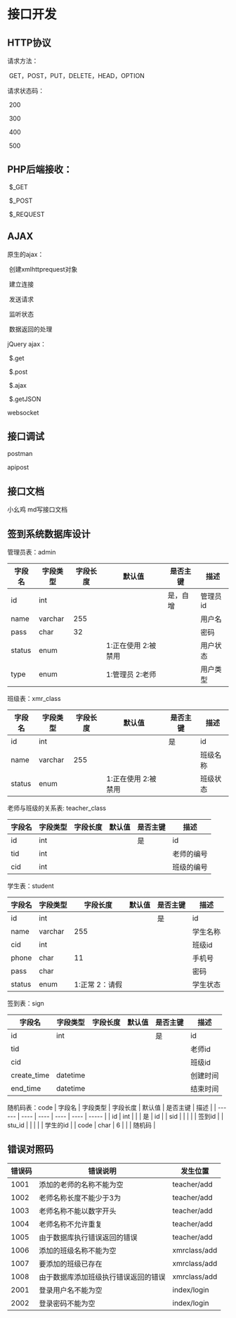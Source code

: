 # 接口开发

## HTTP协议

请求方法：

​	GET，POST，PUT，DELETE，HEAD，OPTION

请求状态码：

​	200 

​	300

​	400

​	500



## PHP后端接收：

​	$_GET

​	$_POST

​	$_REQUEST



## AJAX

原生的ajax：

​	创建xmlhttprequest对象

​	建立连接

​	发送请求

​	监听状态

​		数据返回的处理

jQuery ajax：

​	$.get

​	$.post

​	$.ajax

​	$.getJSON

websocket



## 接口调试

postman

apipost





## 接口文档

小幺鸡  md写接口文档





## 签到系统数据库设计

管理员表：admin

| 字段名    | 字段类型    | 字段长度 | 默认值          | 是否主键 | 描述    |
| ------ | ------- | ---- | ------------ | ---- | ----- |
| id     | int     |      |              | 是，自增 | 管理员id |
| name   | varchar | 255  |              |      | 用户名   |
| pass   | char    | 32   |              |      | 密码    |
| status | enum    |      | 1:正在使用 2:被禁用 |      | 用户状态  |
| type   | enum    |      | 1:管理员 2:老师   |      | 用户类型  |

班级表：xmr_class

| 字段名    | 字段类型    | 字段长度 | 默认值          | 是否主键 | 描述   |
| ------ | ------- | ---- | ------------ | ---- | ---- |
| id     | int     |      |              | 是    | id   |
| name   | varchar | 255  |              |      | 班级名称 |
| status | enum    |      | 1:正在使用 2:被禁用 |      | 班级状态 |

老师与班级的关系表: teacher_class

| 字段名  | 字段类型 | 字段长度 | 默认值  | 是否主键 | 描述    |
| ---- | ---- | ---- | ---- | ---- | ----- |
| id   | int  |      |      | 是    | id    |
| tid  | int  |      |      |      | 老师的编号 |
| cid  | int  |      |      |      | 班级的编号 |

学生表：student

| 字段名    | 字段类型    | 字段长度      | 默认值  | 是否主键 | 描述   |
| ------ | ------- | --------- | ---- | ---- | ---- |
| id     | int     |           |      | 是    | id   |
| name   | varchar | 255       |      |      | 学生名称 |
| cid    | int     |           |      |      | 班级id |
| phone  | char    | 11        |      |      | 手机号  |
| pass   | char    |           |      |      | 密码   |
| status | enum    | 1:正常 2：请假 |      |      | 学生状态 |

签到表：sign

| 字段名         | 字段类型     | 字段长度 | 默认值  | 是否主键 | 描述   |
| ----------- | -------- | ---- | ---- | ---- | ---- |
| id          | int      |      |      | 是    | id   |
| tid         |          |      |      |      | 老师id |
| cid         |          |      |      |      | 班级id |
| create_time | datetime |      |      |      | 创建时间 |
| end_time    | datetime |      |      |      | 结束时间 |

随机码表：code
| 字段名    | 字段类型 | 字段长度 | 默认值  | 是否主键 | 描述    |
| ------ | ---- | ---- | ---- | ---- | ----- |
| id     | int  |      |      | 是    | id    |
| sid    |      |      |      |      | 签到id  |
| stu_id |      |      |      |      | 学生的id |
| code   | char | 6    |      |      | 随机码   |

## 错误对照码

| 错误码  | 错误说明               | 发生位置         |
| ---- | ------------------ | ------------ |
| 1001 | 添加的老师的名称不能为空       | teacher/add  |
| 1002 | 老师名称长度不能少于3为       | teacher/add  |
| 1003 | 老师名称不能以数字开头        | teacher/add  |
| 1004 | 老师名称不允许重复          | teacher/add  |
| 1005 | 由于数据库执行错误返回的错误     | teacher/add  |
| 1006 | 添加的班级名称不能为空        | xmrclass/add |
| 1007 | 要添加的班级已存在          | xmrclass/add |
| 1008 | 由于数据库添加班级执行错误返回的错误 | xmrclass/add |
| 2001 | 登录用户名不能为空          | index/login  |
| 2002 | 登录密码不能为空           | index/login  |

